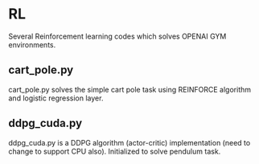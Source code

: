 # RL
Several Reinforcement learning codes which solves OPENAI GYM environments.
## cart_pole.py
cart_pole.py solves the simple cart pole task using REINFORCE algorithm and logistic regression layer.

## ddpg_cuda.py 
ddpg_cuda.py is a DDPG algorithm (actor-critic) implementation (need to change to support CPU also). Initialized to solve pendulum task.
